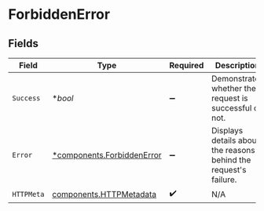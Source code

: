 # ForbiddenError


## Fields

| Field                                                                   | Type                                                                    | Required                                                                | Description                                                             |
| ----------------------------------------------------------------------- | ----------------------------------------------------------------------- | ----------------------------------------------------------------------- | ----------------------------------------------------------------------- |
| `Success`                                                               | **bool*                                                                 | :heavy_minus_sign:                                                      | Demonstrates whether the request is successful or not.                  |
| `Error`                                                                 | [*components.ForbiddenError](../../models/components/forbiddenerror.md) | :heavy_minus_sign:                                                      | Displays details about the reasons behind the request's failure.        |
| `HTTPMeta`                                                              | [components.HTTPMetadata](../../models/components/httpmetadata.md)      | :heavy_check_mark:                                                      | N/A                                                                     |